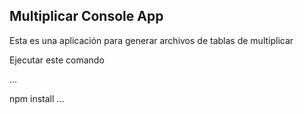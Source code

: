 
## Multiplicar Console App

Esta es una aplicación para generar archivos de tablas 
de multiplicar

Ejecutar este comando

...

npm install
...